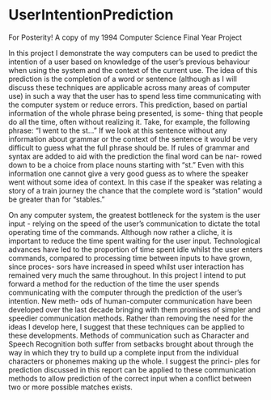 # UserIntentionPrediction
For Posterity!
A copy of my 1994 Computer Science Final Year Project

In this project I demonstrate the way computers can be used to predict the intention of a user based on knowledge of the user’s previous behaviour when using the system and the context of the current use. The idea of this prediction is the completion of a word or sentence (although as I will discuss these techniques are applicable across many areas of computer use) in such a way that the user has to spend less time communicating with the computer system or reduce errors.
This prediction, based on partial information of the whole phrase being presented, is some- thing that people do all the time, often without realizing it. Take, for example, the following phrase: “I went to the st...” If we look at this sentence without any information about grammar or the context of the sentence it would be very difficult to guess what the full phrase should be. If rules of grammar and syntax are added to aid with the prediction the final word can be nar- rowed down to be a choice from place nouns starting with “st.” Even with this information one cannot give a very good guess as to where the speaker went without some idea of context. In this case if the speaker was relating a story of a train journey the chance that the complete word is “station” would be greater than for “stables.”

On any computer system, the greatest bottleneck for the system is the user input - relying on the speed of the user’s communication to dictate the total operating time of the commands. Although now rather a cliche, it is important to reduce the time spent waiting for the user input. Technological advances have led to the proportion of time spent idle whilst the user enters commands, compared to processing time between inputs to have grown, since proces- sors have increased in speed whilst user interaction has remained very much the same throughout.
In this project I intend to put forward a method for the reduction of the time the user spends communicating with the computer through the prediction of the user’s intention. New meth- ods of human-computer communication have been developed over the last decade bringing with them promises of simpler and speedier communication methods. Rather than removing the need for the ideas I develop here, I suggest that these techniques can be applied to these developments. Methods of communication such as Character and Speech Recognition both suffer from setbacks brought about through the way in which they try to build up a complete input from the individual characters or phonemes making up the whole. I suggest the princi- ples for prediction discussed in this report can be applied to these communication methods to allow prediction of the correct input when a conflict between two or more possible matches exists.
